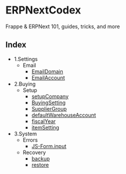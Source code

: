 # ERPNextCodex
Frappe &amp; ERPNext 101, guides, tricks, and more 



## Index
- 1.Settings
  - Email
    - [EmailDomain](./settings/email/1.emailDomain.md)
    - [EmailAccount](./settings/email/2.emailAccount.md)
- 2.Buying
  - Setup
    - [setupCompany](./buying/setup/company.md)
    - [BuyingSetting](./buying/setup/buyingSetting.md)
    - [SupplierGroup](./buying/setup/supplierGroup.md)
    - [defaultWarehouseAccount](./buying/setup/defaultWarehouseAccount.md)
    - [fiscalYear](./buying/setup/fiscalYear.md)
    - [itemSetting](./buying/setup/itemSetting.md)
- 3.System
  - Errors
    - [JS-Form.input](./system/errors/JS-Form.input.md)
  - Recovery
    - [backup](./system/recovery/backup.md)
    - [restore](./system/recovery/restore.md)
  
